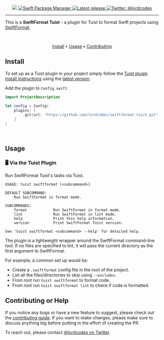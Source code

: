 <p align="center">
    <img src="https://img.shields.io/badge/Swift-5.5-orange.svg" />
    <a href="https://swift.org/package-manager">
        <img src="https://img.shields.io/badge/swiftpm-compatible-brightgreen.svg?style=flat" alt="Swift Package Manager" />
    </a>
     <a href="https://github.com/lordcodes/swiftformat-tuist/releases/latest">
         <img src="https://img.shields.io/github/release/lordcodes/swiftformat-tuist.svg?style=flat" alt="Latest release" />
     </a>
    <a href="https://twitter.com/lordcodes">
        <img src="https://img.shields.io/badge/twitter-@lordcodes-blue.svg?style=flat" alt="Twitter: @lordcodes" />
    </a>
</p>

---

This is a **SwiftFormat Tuist** - a plugin for Tuist to format Swift projects using [SwiftFormat](https://github.com/nicklockwood/SwiftFormat).

&nbsp;

<p align="center">
    <a href="#install">Install</a> • <a href="#usage">Usage</a> • <a href="#contributing-or-help">Contributing</a>
</p>

## Install

To set up as a Tuist plugin in your project simply follow the [Tuist plugin install instructions](https://docs.tuist.io/plugins/using-plugins/) using the [latest version](https://github.com/lordcodes/swiftformat-tuist/releases/latest).

Add the plugin to `Config.swift`.

```swift
import ProjectDescription

let config = Config(
    plugins: [
        .git(url: "https://github.com/lordcodes/swiftformat-tuist.git", tag: "[VERSION]")
    ]
)
```

&nbsp;

## Usage

### 🖥 Via the Tuist Plugin

Run SwiftFormat Tuist's tasks via Tuist.

```terminal
USAGE: tuist swiftformat [<subcommand>]

DEFAULT SUBCOMMAND:
    Run SwiftFormat in format mode.

SUBCOMMANDS:
    format            Run SwiftFormat in format mode.
    lint              Run SwiftFormat in lint mode.
    help              Print this help information.
    version           Print SwiftFormat Tuist version.

See 'tuist swiftformat <subcommand> --help' for detailed help.

```

The plugin is a lightweight wrapper around the SwiftFormat command-line tool. If no files are specified to lint, it will pass the current directory as the first argument to SwiftFormat.

For example, a common set up would be:

- Create a `.swiftformat` config file in the root of the project.
- List all the files/directories to skip using `--excludes`.
- From root run `tuist swiftformat` to format code.
- From root run `tuist swiftformat lint` to check if code is formatted.

## Contributing or Help

If you notice any bugs or have a new feature to suggest, please check out the [contributing guide](https://github.com/lordcodes/swiftformat-tuist/blob/master/CONTRIBUTING.md). If you want to make changes, please make sure to discuss anything big before putting in the effort of creating the PR.

To reach out, please contact [@lordcodes on Twitter](https://twitter.com/lordcodes).
